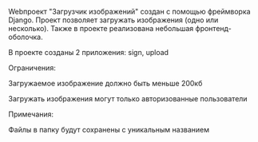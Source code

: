 Webпроект "Загрузчик изображений" создан с помощью фреймворка Django. Проект позволяет загружать изображения (одно или несколько). Также в проекте реализована небольшая фронтенд-оболочка.

В проекте созданы 2 приложения: sign, upload

Ограничения:

Загружаемое изображение должно быть меньше 200кб

Загружать изображения могут только авторизованные пользователи

Примечания:

Файлы в папку будут сохранены с уникальным названием
